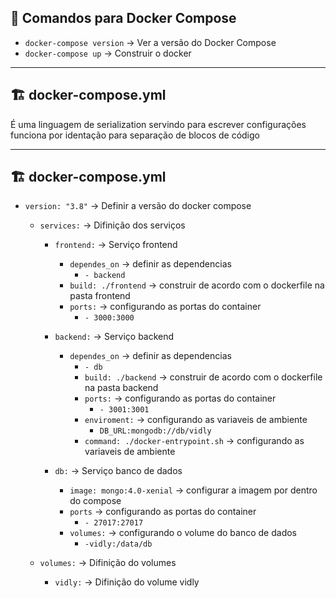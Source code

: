 ## 🐳 Comandos para Docker Compose

- `docker-compose version` → Ver a versão do Docker Compose
- `docker-compose up` → Construir o docker
---
## 🏗️ docker-compose.yml

É uma linguagem de serialization servindo para escrever configurações funciona por identação para separação de blocos de código

---

## 🏗️ docker-compose.yml
- `version: "3.8"` → Definir a versão do docker compose


  - `services:` →  Difinição dos serviços
    - `frontend:` →  Serviço frontend
      - `dependes_on` → definir as dependencias
        - `- backend`
      - `build: ./frontend` → construir de acordo com o dockerfile na pasta frontend
      - `ports:` → configurando as portas do container
        - `- 3000:3000`
    
    - `backend:` →  Serviço backend
      - `dependes_on` → definir as dependencias
        - `- db`
        - `build: ./backend` → construir de acordo com o dockerfile na pasta backend
        - `ports:` → configurando as portas do container
          - `- 3001:3001`
        - `enviroment:` → configurando as variaveis de ambiente
          - `DB_URL:mongodb://db/vidly`
        - `command: ./docker-entrypoint.sh` → configurando as variaveis de ambiente
    
    - `db:` →  Serviço banco de dados
       - `image: mongo:4.0-xenial` → configurar a imagem por dentro do compose
       - `ports` → configurando as portas do container
          - `- 27017:27017`
       - `volumes:` → configurando o volume do banco de dados
          - `-vidly:/data/db`
  
  - `volumes:` →  Difinição do volumes
    - `vidly:` →  Difinição do volume vidly
